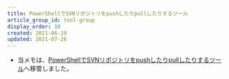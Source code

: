 ```yaml
---
title: PowerShellでSVNリポジトリをpushしたりpullしたりするツール
article_group_id: tool-group
display_order: 10
created: 2021-06-19
updated: 2021-07-26
---
```

- 当メモは、[PowerShellでSVNリポジトリをpushしたりpullしたりするツール](https://thinktwice.tech/it/powershell/tools_to_push_and_pull_svn_repositories_in_powershell/)へ移管しました。
